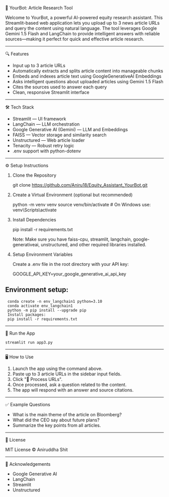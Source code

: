 
🤖 YourBot: Article Research Tool

Welcome to YourBot, a powerful AI-powered equity research assistant. This Streamlit-based web application lets you upload up to 3 news article URLs and query the content using natural language. The tool leverages Google Gemini 1.5 Flash and LangChain to provide intelligent answers with reliable sources—making it perfect for quick and effective article research.

---

🔍 Features

- Input up to 3 article URLs
- Automatically extracts and splits article content into manageable chunks
- Embeds and indexes article text using GoogleGenerativeAI Embeddings
- Asks intelligent questions about uploaded articles using Gemini 1.5 Flash
- Cites the sources used to answer each query
- Clean, responsive Streamlit interface

---

🛠️ Tech Stack

- Streamlit — UI framework
- LangChain — LLM orchestration
- Google Generative AI (Gemini) — LLM and Embeddings
- FAISS — Vector storage and similarity search
- Unstructured — Web article loader
- Tenacity — Robust retry logic
- .env support with python-dotenv

---

⚙️ Setup Instructions

1. Clone the Repository

    git clone https://github.com/Aniru18/Equity_Assistant_YourBot.git

2. Create a Virtual Environment (optional but recommended)

    python -m venv venv
    source venv/bin/activate   # On Windows use: venv\Scripts\activate

3. Install Dependencies

    pip install -r requirements.txt

    Note: Make sure you have faiss-cpu, streamlit, langchain, google-generativeai, unstructured, and other required libraries installed.

4. Setup Environment Variables

    Create a .env file in the root directory with your API key:

    GOOGLE_API_KEY=your_google_generative_ai_api_key
## Environment setup:

     conda create -n env_langchain1 python=3.10  
     conda activate env_langchain1
     python -m pip install --upgrade pip
     Install packages:
     pip install -r requirements.txt


---

🚀 Run the App

    streamlit run app3.py

---

🖥️ How to Use

1. Launch the app using the command above.
2. Paste up to 3 article URLs in the sidebar input fields.
3. Click "🚀 Process URLs".
4. Once processed, ask a question related to the content.
5. The app will respond with an answer and source citations.

---

✅ Example Questions

- What is the main theme of the article on Bloomberg?
- What did the CEO say about future plans?
- Summarize the key points from all articles.

---

📜 License

MIT License © Aniruddha Shit

---

🙌 Acknowledgements

- Google Generative AI
- LangChain
- Streamlit
- Unstructured
